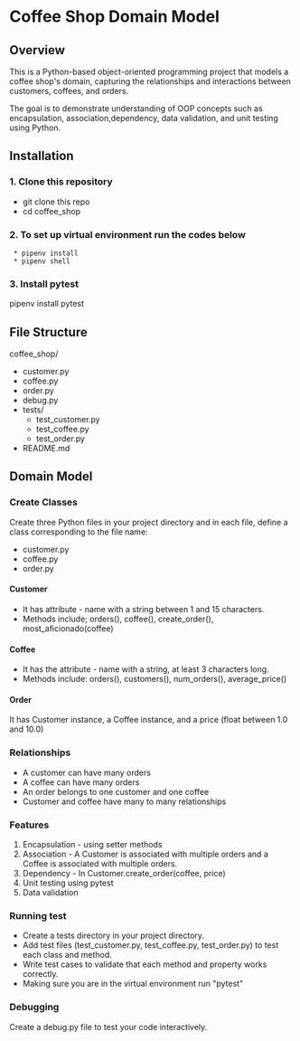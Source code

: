 # Coffee Shop Domain Model
## Overview
This is a Python-based object-oriented programming project that models a coffee shop's domain, capturing the relationships and interactions between customers, coffees, and orders.

The goal is to demonstrate understanding of OOP concepts such as encapsulation, association,dependency, data validation, and unit testing using Python.

## Installation
### 1. Clone this repository
- git clone this repo
- cd coffee_shop

### 2. To set up virtual environment run the codes below
     * pipenv install
     * pipenv shell

### 3. Install pytest
pipenv install pytest

## File Structure
coffee_shop/
 - customer.py
 - coffee.py
 - order.py
 - debug.py
 - tests/
     - test_customer.py
     - test_coffee.py
     - test_order.py
 - README.md

## Domain Model
### Create Classes
Create three Python files in your project directory and in each file, define a class corresponding to the file name:
 - customer.py
 - coffee.py
 -  order.py

#### Customer
- It has attribute - name with a string between 1 and 15 characters.
- Methods include; orders(), coffee(), create_order(), most_aficionado(coffee)

#### Coffee
- It has the attribute - name with a string, at least 3 characters long.
- Methods include: orders(), customers(), num_orders(), average_price()

#### Order
It has Customer instance, a Coffee instance, and a price (float between 1.0 and 10.0)

### Relationships
- A customer can have many orders
- A coffee can have many orders
- An order belongs to one customer and one coffee
- Customer and coffee have many to many relationships

### Features
1. Encapsulation - using setter methods
2. Association - A Customer is associated with multiple orders and a Coffee is associated with multiple orders.
3. Dependency - In Customer.create_order(coffee, price)
4. Unit testing using pytest
5. Data validation

### Running test
* Create a tests directory in your project directory.
* Add test files (test_customer.py, test_coffee.py, test_order.py) to test each class and method.
* Write test cases to validate that each method and property works correctly.
* Making sure you are in the virtual environment run "pytest"

### Debugging
Create a debug.py file to test your code interactively.
